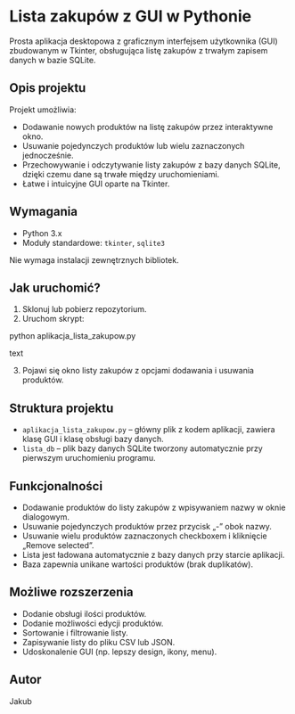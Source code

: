 # Lista zakupów z GUI w Pythonie

Prosta aplikacja desktopowa z graficznym interfejsem użytkownika (GUI) zbudowanym w Tkinter, obsługująca listę zakupów z trwałym zapisem danych w bazie SQLite.

## Opis projektu

Projekt umożliwia:

- Dodawanie nowych produktów na listę zakupów przez interaktywne okno.
- Usuwanie pojedynczych produktów lub wielu zaznaczonych jednocześnie.
- Przechowywanie i odczytywanie listy zakupów z bazy danych SQLite, dzięki czemu dane są trwałe między uruchomieniami.
- Łatwe i intuicyjne GUI oparte na Tkinter.

## Wymagania

- Python 3.x
- Moduły standardowe: `tkinter`, `sqlite3`

Nie wymaga instalacji zewnętrznych bibliotek.

## Jak uruchomić?

1. Sklonuj lub pobierz repozytorium.
2. Uruchom skrypt:

python aplikacja_lista_zakupow.py

text

3. Pojawi się okno listy zakupów z opcjami dodawania i usuwania produktów.

## Struktura projektu

- `aplikacja_lista_zakupow.py` – główny plik z kodem aplikacji, zawiera klasę GUI i klasę obsługi bazy danych.
- `lista_db` – plik bazy danych SQLite tworzony automatycznie przy pierwszym uruchomieniu programu.

## Funkcjonalności

- Dodawanie produktów do listy zakupów z wpisywaniem nazwy w oknie dialogowym.
- Usuwanie pojedynczych produktów przez przycisk „-” obok nazwy.
- Usuwanie wielu produktów zaznaczonych checkboxem i kliknięcie „Remove selected”.
- Lista jest ładowana automatycznie z bazy danych przy starcie aplikacji.
- Baza zapewnia unikane wartości produktów (brak duplikatów).

## Możliwe rozszerzenia

- Dodanie obsługi ilości produktów.
- Dodanie możliwości edycji produktów.
- Sortowanie i filtrowanie listy.
- Zapisywanie listy do pliku CSV lub JSON.
- Udoskonalenie GUI (np. lepszy design, ikony, menu).

## Autor

Jakub